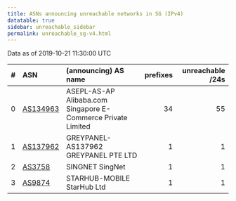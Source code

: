 ```yaml
---
title: ASNs announcing unreachable networks in SG (IPv4)
datatable: true
sidebar: unreachable_sidebar
permalink: unreachable_sg-v4.html
---
```


Data as of 2019-10-21 11:30:00 UTC


<div class="datatable-begin"></div>

|   # | ASN                                      | (announcing) AS name                                         |   prefixes |   unreachable /24s |
|----:|:-----------------------------------------|:-------------------------------------------------------------|-----------:|-------------------:|
|   0 | [AS134963](unreachable_AS134963-v4.html) | ASEPL-AS-AP Alibaba.com Singapore E-Commerce Private Limited |         34 |                 55 |
|   1 | [AS137962](unreachable_AS137962-v4.html) | GREYPANEL-AS137962 GREYPANEL PTE LTD                         |          1 |                  1 |
|   2 | [AS3758](unreachable_AS3758-v4.html)     | SINGNET SingNet                                              |          1 |                  1 |
|   3 | [AS9874](unreachable_AS9874-v4.html)     | STARHUB-MOBILE StarHub Ltd                                   |          1 |                  1 |

<div class="datatable-end"></div>